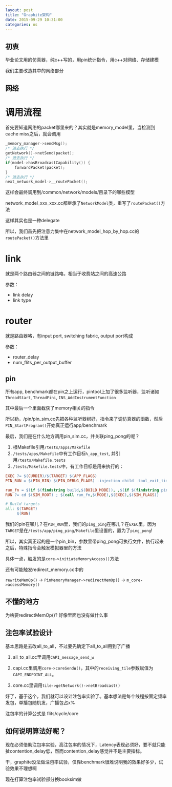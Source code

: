 ```yaml
---
layout: post
title: "Graphite架构"
date: 2015-09-29 10:31:00
categories: os
---
```


## 初衷

毕业论文用的仿真器，纯c++写的，用pin统计指令，用c++对网络、存储建模

我们主要改造其中的网络部分

## 网络

# 调用流程

首先要知道网络的packet哪里来的？其实就是memory_model里，当检测到cache miss之后，就会调用

```c++
_memory_manager->sendMsg();
/* 进去执行 */
getNetwork()->netSend(packet);
/* 进去执行 */
if(model->hasBroadcastCapability()) {
    forwardPacket(packet);
}
/* 进去执行 */
next_network_model->__routePacket();
```

这样会最终调用到/common/network/models/目录下的哪些模型

network_model_xxx_xxx.cc都继承了`NetworkModel`类，重写了`routePacket()`方法

这样其实也是一种delegate

所以，我们首先把注意力集中在network_model_hop_by_hop.cc的`routePacket()`方法里

# link

就是两个路由器之间的链路咯，相当于收费站之间的高速公路

参数：

* link delay
* link type

# router

就是路由器咯，有input port, switching fabric, output port构成

参数：

* router_delay
* num_flits_per_output_buffer

## pin

所有app, benchmark都在pin之上运行，pintool上加了很多监听器，监听诸如`ThreadStart`, `ThreadFini`, `INS_AddInstrumentFunction`

其中最后一个里面截获了memory相关的指令

所以勒，/pin/pin_sim.cc先把各种监听器绑好，指令来了调仿真器的函数，然后`PIN_StartProgram()`开始真正运行app/benchmark

最后，我们是在什么地方调用pin_sim.cc，并关联ping_pong的呢？

1. 根Makefile引用`/tests/apps/Makefile`
2. `/tests/apps/Makefile`中有工作目标`%_app_test`, 并引用`/tests/Makefile.tests`
3. `/tests/Makefile.tests`中，有工作目标是用来执行的：

```makefile
EXEC ?= $(CURDIR)/$(TARGET) $(APP_FLAGS)
PIN_RUN = $(PIN_BIN) $(PIN_DEBUG_FLAGS) -injection child -tool_exit_timeout 1 -mt -t $(PIN_TOOL)

run_fn = $(if $(findstring build,$(BUILD_MODE)), ,$(if $(findstring pin,$(1)),$(call launch_fn) $(PIN_RUN) $(3) -- $(2),$(call launch_fn) $(VALGRIND) $(2) $(3)))
RUN ?= cd $(SIM_ROOT) ; $(call run_fn,$(MODE),$(EXEC),$(SIM_FLAGS))

# Build targets
all: $(TARGET)
     $(RUN)
```

我们的pin在哪儿？在`PIN_RUN`里，我们的`ping_ping`在哪儿？在`EXEC`里，因为`TARGET`是在`/tests/app/ping_ping/Makefile`里设置的，置为了`ping_pong`!

所以，其实真正起的是一个pin_bin，参数里带ping_pong可执行文件，执行起来之后，特殊指令会触发模拟器里的方法

具体一点，触发的是`core->initiateMemoryAccess()`方法

还有可能触发redirect_memory.cc中的 

`rewriteMemOp()` -> 
`PinMemoryManager->redirectMemOp()` -> 
`m_core->accessMemory()`

## 不懂的地方

为啥要redirectMemOp()? 好像里面也没有做什么事

## 注包率试验设计

基本思路是去改all_to_all，不过要先确定下all_to_all用到了广播

1. all_to_all.cc里调用`CAPI_message_send_w`

2. capi.cc里调用`core->coreSendW()`，其中的`receiving_tile`参数赋值为`CAPI_ENDPOINT_ALL`。

3. core.cc里调用`tile->getNetwork()->netBroadcast()`

好了，基于这个，我们就可以设计注包率实验了。基本想法是每个线程按固定频率发包，单播包随机发，广播包占x%

注包率的计算公式是 flits/cycle/core

## 如何说明算法好呢？

现在必须借助注包率实验，高注包率的情况下，Latency表现必须好，要不就只能扯contention_delay低，然而contention_delay感觉并不是主要指标。

干，graphite没法做注包率试验，仅靠benchmark很难说明我的效果好多少，试验效果不理想啊

现在打算注包率试验部分换booksim做